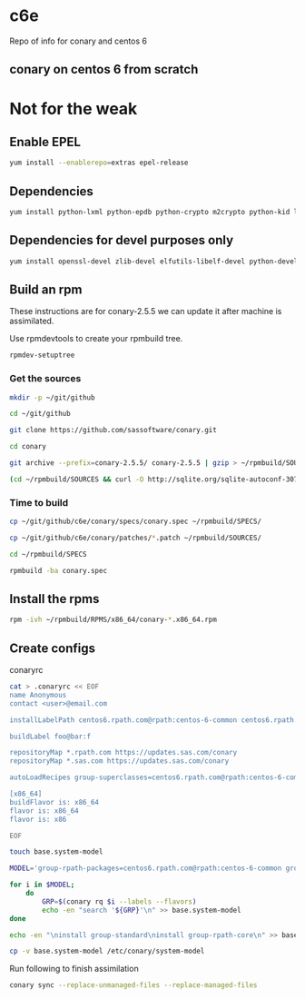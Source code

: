 # c6e
Repo of info for conary and centos 6 

conary on centos 6 from scratch
-------------------------------

Not for the weak
=================

## Enable EPEL

```sh
yum install --enablerepo=extras epel-release
```

## Dependencies

```sh
yum install python-lxml python-epdb python-crypto m2crypto python-kid libxslt
```

## Dependencies for devel purposes only

```sh
yum install openssl-devel zlib-devel elfutils-libelf-devel python-devel gcc make automake procps rpmdevtools
```

## Build an rpm

These instructions are for conary-2.5.5 we can update it after machine is assimilated.

Use rpmdevtools to create your rpmbuild tree.

```sh
rpmdev-setuptree
```

### Get the sources

```sh
mkdir -p ~/git/github

cd ~/git/github

git clone https://github.com/sassoftware/conary.git

cd conary

git archive --prefix=conary-2.5.5/ conary-2.5.5 | gzip > ~/rpmbuild/SOURCES/conary-2.5.5.tar.gz

(cd ~/rpmbuild/SOURCES && curl -O http://sqlite.org/sqlite-autoconf-3071201.tar.gz)
```

### Time to build

```sh
cp ~/git/github/c6e/conary/specs/conary.spec ~/rpmbuild/SPECS/

cp ~/git/github/c6e/conary/patches/*.patch ~/rpmbuild/SOURCES/

cd ~/rpmbuild/SPECS

rpmbuild -ba conary.spec
```

## Install the rpms

```sh
rpm -ivh ~/rpmbuild/RPMS/x86_64/conary-*.x86_64.rpm
```

## Create configs

conaryrc

```bash
cat > .conaryrc << EOF
name Anonymous
contact <user>@email.com

installLabelPath centos6.rpath.com@rpath:centos-6-common centos6.rpath.com@rpath:centos-6e

buildLabel foo@bar:f

repositoryMap *.rpath.com https://updates.sas.com/conary
repositoryMap *.sas.com https://updates.sas.com/conary

autoLoadRecipes group-superclasses=centos6.rpath.com@rpath:centos-6-common

[x86_64]
buildFlavor is: x86_64
flavor is: x86_64
flavor is: x86

EOF
```

```bash
touch base.system-model

MODEL='group-rpath-packages=centos6.rpath.com@rpath:centos-6-common group-os=centos6.rpath.com@rpath:centos-6e'

for i in $MODEL;
    do
        GRP=$(conary rq $i --labels --flavors)
        echo -en "search '${GRP}'\n" >> base.system-model
done

echo -en "\ninstall group-standard\ninstall group-rpath-core\n" >> base.system-model

cp -v base.system-model /etc/conary/system-model

```

Run following to finish assimilation

```bash
conary sync --replace-unmanaged-files --replace-managed-files

```
